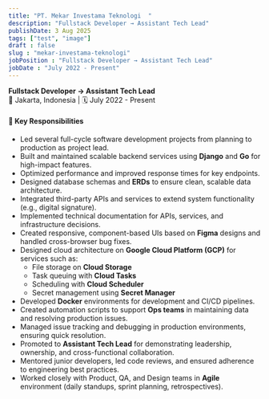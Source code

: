 ```yaml
---
title: "PT. Mekar Investama Teknologi  "
description: "Fullstack Developer → Assistant Tech Lead"
publishDate: 3 Aug 2025
tags: ["test", "image"]
draft : false
slug : "mekar-investama-teknologi"
jobPosition : "Fullstack Developer → Assistant Tech Lead"
jobDate : "July 2022 - Present"
---
```


**Fullstack Developer → Assistant Tech Lead**  
📍 Jakarta, Indonesia | 🗓️ July 2022 - Present

#### 🔹 Key Responsibilities

- Led several full-cycle software development projects from planning to production as project lead.
- Built and maintained scalable backend services using **Django** and **Go** for high-impact features.
- Optimized performance and improved response times for key endpoints.
- Designed database schemas and **ERDs** to ensure clean, scalable data architecture.
- Integrated third-party APIs and services to extend system functionality (e.g., digital signature).
- Implemented technical documentation for APIs, services, and infrastructure decisions.
- Created responsive, component-based UIs based on **Figma** designs and handled cross-browser bug fixes.
- Designed cloud architecture on **Google Cloud Platform (GCP)** for services such as:
  - File storage on **Cloud Storage**
  - Task queuing with **Cloud Tasks**
  - Scheduling with **Cloud Scheduler**
  - Secret management using **Secret Manager**
- Developed **Docker** environments for development and CI/CD pipelines.
- Created automation scripts to support **Ops teams** in maintaining data and resolving production issues.
- Managed issue tracking and debugging in production environments, ensuring quick resolution.
- Promoted to **Assistant Tech Lead** for demonstrating leadership, ownership, and cross-functional collaboration.
- Mentored junior developers, led code reviews, and ensured adherence to engineering best practices.
- Worked closely with Product, QA, and Design teams in **Agile** environment (daily standups, sprint planning, retrospectives).
